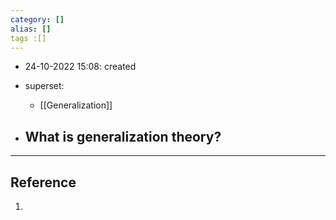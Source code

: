 ```yaml
---
category: []
alias: []
tags :[]
---
```


- 24-10-2022 15:08: created

- superset:
	- [[Generalization]]

- What is generalization theory?
	- 


---
## Reference

1. 